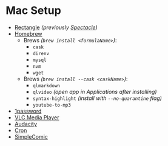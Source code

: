 # Mac Setup
* [Rectangle](https://rectangleapp.com/) _(previously [Spectacle](https://www.spectacleapp.com/))_
* [Homebrew](https://brew.sh/)
  * Brews _(`brew install <formulaName>`)_:
    * `cask`
    * `direnv`
    * `mysql`
    * `nvm`
    * `wget`
  * Brews _(`brew install --cask <caskName>`)_:
    * `qlmarkdown`
    * `qlvideo` _(open app in Applications after installing)_
    * `syntax-highlight` _(install with `--no-quarantine` flag)_
    * `youtube-to-mp3`
* [1password](https://1password.com/downloads/mac/)
* [VLC Media Player](https://www.videolan.org/vlc/download-macosx.html)
* [Audacity](https://www.audacityteam.org/download/mac/)
* [Cron](https://cron.com/download/macos/)
* [SimpleComic](https://apps.apple.com/us/app/simple-comic/id1497435571)
